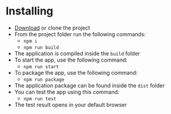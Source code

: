 # Installing

* [Download](https://github.com/e-id/e-id/archive/refs/heads/main.zip) or clone the project
* From the project folder run the following commands:
  - `npm i`
  - `npm run build`
* The application is compiled inside the `build` folder
* To start the app, use the following command:
  - `npm run start`
* To package the app, use the following command:
  - `npm run package`
* The application package can be found inside the `dist` folder
* You can test the app using this command:
  - `npm run test`
* The test result opens in your default browser

